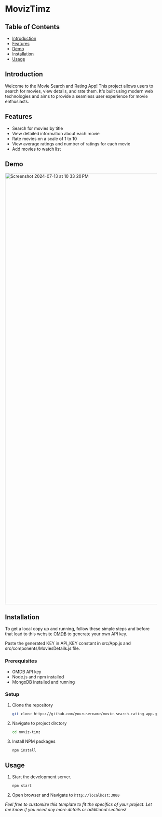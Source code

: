 # MovizTimz

## Table of Contents

- [Introduction](#introduction)
- [Features](#features)
- [Demo](#demo)
- [Installation](#installation)
- [Usage](#usage)

## Introduction

Welcome to the Movie Search and Rating App! This project allows users to search for movies, view details, and rate them. It's built using modern web technologies and aims to provide a seamless user experience for movie enthusiasts.

## Features

- Search for movies by title
- View detailed information about each movie
- Rate movies on a scale of 1 to 10
- View average ratings and number of ratings for each movie
- Add movies to watch list

## Demo

<img width="1424" alt="Screenshot 2024-07-13 at 10 33 20 PM" src="https://github.com/user-attachments/assets/5f8348d6-d7d2-411d-9c62-d0589d5a44ba">

## Installation

To get a local copy up and running, follow these simple steps and before that lead to this website [OMDB](https://www.omdbapi.com/) to generate your own API key.

Paste the generated KEY in API_KEY constant in src/App.js and src/components/MoviesDetails.js file.

### Prerequisites

- OMDB API key
- Node.js and npm installed
- MongoDB installed and running

### Setup

1. Clone the repository

   ```sh
   git clone https://github.com/yourusername/movie-search-rating-app.git
   ```

2. Navigate to project dirctory

   ```sh
   cd moviz-timz
   ```

3. Install NPM packages

   ```sh
   npm install
   ```

## Usage

1. Start the development server.

   ```sh
   npm start
   ```

2. Open browser and Navigate to `http://localhost:3000`

_Feel free to customize this template to fit the specifics of your project. Let me know if you need any more details or additional sections!_
